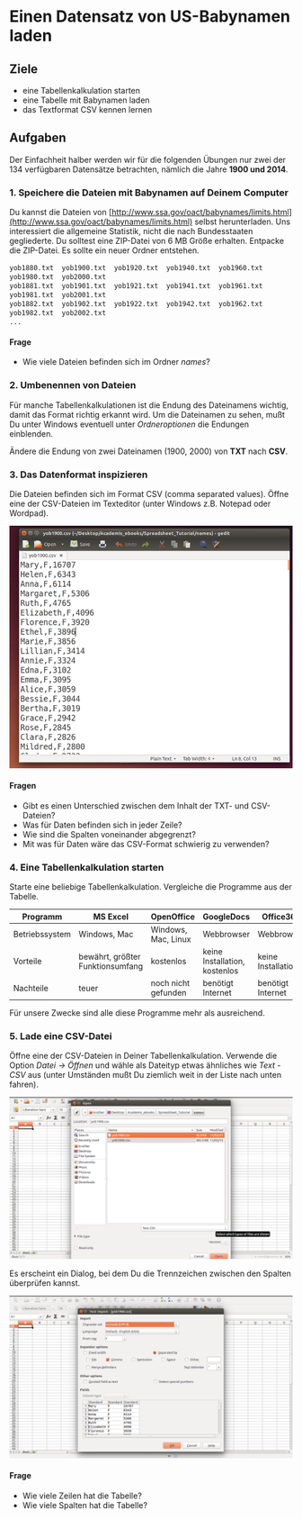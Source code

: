 
# Einen Datensatz von US-Babynamen laden

## Ziele

* eine Tabellenkalkulation starten
* eine Tabelle mit Babynamen laden
* das Textformat CSV kennen lernen

## Aufgaben

Der Einfachheit halber werden wir für die folgenden Übungen nur zwei der 134 verfügbaren Datensätze betrachten, nämlich die Jahre **1900 und 2014**.

### 1. Speichere die Dateien mit Babynamen auf Deinem Computer

Du kannst die Dateien von [http://www.ssa.gov/oact/babynames/limits.html](http://www.ssa.gov/oact/babynames/limits.html) selbst herunterladen. Uns interessiert die allgemeine Statistik, nicht die nach Bundesstaaten gegliederte. Du solltest eine ZIP-Datei von 6 MB Größe erhalten. Entpacke die ZIP-Datei. Es sollte ein neuer Ordner entstehen.

    yob1880.txt  yob1900.txt  yob1920.txt  yob1940.txt  yob1960.txt  yob1980.txt  yob2000.txt
    yob1881.txt  yob1901.txt  yob1921.txt  yob1941.txt  yob1961.txt  yob1981.txt  yob2001.txt
    yob1882.txt  yob1902.txt  yob1922.txt  yob1942.txt  yob1962.txt  yob1982.txt  yob2002.txt
    ...


#### Frage

* Wie viele Dateien befinden sich im Ordner *names*?

### 2. Umbenennen von Dateien

Für manche Tabellenkalkulationen ist die Endung des Dateinamens wichtig, damit das Format richtig erkannt wird. Um die Dateinamen zu sehen, mußt Du unter Windows eventuell unter *Ordneroptionen* die Endungen einblenden.

Ändere die Endung von zwei Dateinamen (1900, 2000) von **TXT** nach **CSV**. 

### 3. Das Datenformat inspizieren

Die Dateien befinden sich im Format CSV (comma separated values).
Öffne eine der CSV-Dateien im Texteditor (unter Windows z.B. Notepad oder Wordpad).

![Datei im Texteditor](images/gedit.png)

#### Fragen

* Gibt es einen Unterschied zwischen dem Inhalt der TXT- und CSV-Dateien?
* Was für Daten befinden sich in jeder Zeile?
* Wie sind die Spalten voneinander abgegrenzt?
* Mit was für Daten wäre das CSV-Format schwierig zu verwenden? 

### 4. Eine Tabellenkalkulation starten

Starte eine beliebige Tabellenkalkulation. Vergleiche die Programme aus der Tabelle.

| Programm       | MS Excel       | OpenOffice      | GoogleDocs     | Office365    |
|----------------|----------------|-----------------|----------------|--------------|
| Betriebssystem | Windows, Mac   | Windows, Mac, Linux     | Webbrowser     | Webbrowser   |
| Vorteile       | bewährt, größter Funktionsumfang | kostenlos | keine Installation, kostenlos | keine Installation |
| Nachteile      | teuer          | noch nicht gefunden | benötigt Internet | benötigt Internet |

Für unsere Zwecke sind alle diese Programme mehr als ausreichend.

### 5. Lade eine CSV-Datei

Öffne eine der CSV-Dateien in Deiner Tabellenkalkulation. Verwende die Option *Datei -> Öffnen* und wähle als Dateityp etwas ähnliches wie *Text - CSV* aus (unter Umständen mußt Du ziemlich weit in der Liste nach unten fahren). 

![CSV-Datei öffnen](images/open_csv.png)

Es erscheint ein Dialog, bei dem Du die Trennzeichen zwischen den Spalten überprüfen kannst.

![Import-Dialog](images/import_dialog.png)

#### Frage

* Wie viele Zeilen hat die Tabelle?
* Wie viele Spalten hat die Tabelle?

